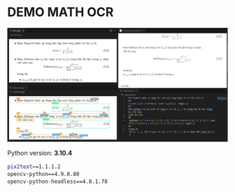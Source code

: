 # DEMO MATH OCR

![Alt text](./Demo.png "a title")

Python version: **3.10.4**

```bash
pix2text==1.1.1.2
opencv-python==4.9.0.80
opencv-python-headless==4.8.1.78
```